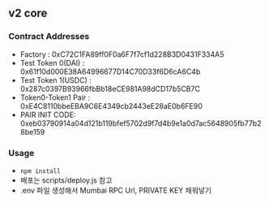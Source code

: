 ## v2 core

### Contract Addresses
- Factory : 0xC72C1FA89ff0F0a6F7f7cf1d228B3D0431F334A5
- Test Token 0(DAI) : 0x61f10d000E38A64996677D14C70D33f6D6cA6C4b
- Test Token 1(USDC) : 0x287c0397B93966fbBb18eCE981A98dCD17b5CB7C
- Token0-Token1 Pair :  0xE4C8110bbeEBA9C6E4349cb2443eE28aE0b6FE90
- PAIR INIT CODE: 0xeb03790914a04d121b119bfef5702d9f7d4b9e1a0d7ac5648905fb77b28be159

### Usage
- `npm install`
- 배포는 scripts/deploy.js 참고
- .env 파일 생성해서 Mumbai RPC Url, PRIVATE KEY 채워넣기
